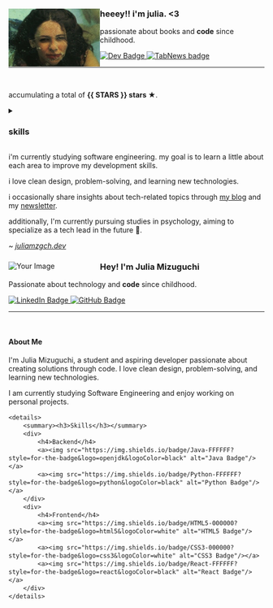 <div>
    <img align="left" src="img/gal.jfif" width="180" alt="profile picture">
    <div>
        <h3>heeey!! i'm julia. <3</h3>
        <p>passionate about books and <b>code</b> since childhood.</p>
        <div>
            <a href="https://dev.to/baskerbyte">
                <img src="https://img.shields.io/badge/dev.to-0A0A0A?style=for-the-badge&logo=devdotto&logoColor=white" alt="Dev Badge"/>
            </a>
            <a href="https://www.tabnews.com.br/baskerbyte">
                <img src="https://img.shields.io/badge/TabNews-FFFFFF?style=for-the-badge&logoColor=000000" alt="TabNews badge"/>
            </a>
        </div>
    </div>
</div>
<hr>
<br>
<div>
    <p>
         accumulating a total of
        <b>{{ STARS }} stars ★</b>.
    </p>
</div>
<details>
    <summary>
        <h3>skills</h3>
    </summary>
    <div>
        <div>
            <h4>backend</h4>
            <a>
                <img src="https://img.shields.io/badge/Java-FFFFFF?style=for-the-badge&logo=openjdk&logoColor=black" alt="Java Badge"/>
            </a>
            <a>
                <img src="https://img.shields.io/badge/JavaScript-000000?style=for-the-badge&logo=javascript&logoColor=white" alt="Javascript Badge"/>
            </a>
            <a>
                <img src="https://img.shields.io/badge/Python-FFFFFF?style=for-the-badge&logo=python&logoColor=black" alt="Python Badge">
            </a>
        </div>
        <div>
            <h4>frontend</h4>
            <a>
                <img src="https://img.shields.io/badge/React-FFFFFF?style=for-the-badge&logo=react&logoColor=white" alt="React Badge">
            </a>
            <a>
                <img src="https://img.shields.io/badge/HTML5-000000?style=for-the-badge&logo=html5&logoColor=black" alt="Html Badge">
            </a>
            <a>
                <img src="https://img.shields.io/badge/CSS3-000000?style=for-the-badge&logo=css3&logoColor=black" alt="Css Badge">
            </a>
        </div>
    </div>
    <div>
        <div>
            <h4>database</h4>
            <div>
                <a>
                    <img src="https://img.shields.io/badge/SQLite-FFFFFF?style=for-the-badge&logo=sqlite&logoColor=black" alt="SQLite Badge"/>
                </a>
                <a>
                    <img src="https://img.shields.io/badge/PostgreSQL-000000?style=for-the-badge&logo=postgresql&logoColor=white" alt="PostgreSQL Badge"/>
                </a>
            </div>
        </div>
    </div>
</div>
</details>
<div>
    <p>
        i'm currently studying software engineering. 
        my goal is to learn a little about each area to improve my development skills.
    </p>
    <p>
        i love clean design, problem-solving, and learning new technologies.
    </p>
    <p>
        i occasionally share insights about tech-related topics through <a href="https://juliamzgch.dev/blog">my blog</a> and my <a href="https://substack.com/@juliamzgch">newsletter</a>.
    </p>
    <p>
        additionally, I'm currently pursuing studies in psychology, aiming to specialize
        as a tech lead in the future 🖤.
    </p>
    <p>
        <i>~ <a href="https://juliamzgch.dev">juliamzgch.dev</a></i>
    </p>
</div>

<div>
    <img align="left" src="path_to_your_image.jpg" width="180" alt="Your Image">
    <div>
        <h3>Hey! I'm Julia Mizuguchi</h3>
        <p>Passionate about technology and <b>code</b> since childhood.</p>
        <div>
            <a href="https://www.linkedin.com/in/julia-mizuguchi/">
                <img src="https://img.shields.io/badge/LinkedIn-0A66C2?style=for-the-badge&logo=linkedin&logoColor=white" alt="LinkedIn Badge"/>
            </a>
            <a href="https://github.com/juliamatias">
                <img src="https://img.shields.io/badge/GitHub-181717?style=for-the-badge&logo=github&logoColor=white" alt="GitHub Badge"/>
            </a>
        </div>
    </div>
</div>
<hr>

<br>

<div>
    <h4>About Me</h4>
    <p>
        I'm Julia Mizuguchi, a student and aspiring developer passionate about creating solutions through code. I love clean design, problem-solving, and learning new technologies.
    </p>
    <p>
        I am currently studying Software Engineering and enjoy working on personal projects. 
    </p>

    <details>
        <summary><h3>Skills</h3></summary>
        <div>
            <h4>Backend</h4>
            <a><img src="https://img.shields.io/badge/Java-FFFFFF?style=for-the-badge&logo=openjdk&logoColor=black" alt="Java Badge"/></a>
            <a><img src="https://img.shields.io/badge/Python-FFFFFF?style=for-the-badge&logo=python&logoColor=black" alt="Python Badge"/></a>
        </div>
        <div>
            <h4>Frontend</h4>
            <a><img src="https://img.shields.io/badge/HTML5-000000?style=for-the-badge&logo=html5&logoColor=white" alt="HTML5 Badge"/></a>
            <a><img src="https://img.shields.io/badge/CSS3-000000?style=for-the-badge&logo=css3&logoColor=white" alt="CSS3 Badge"/></a>
            <a><img src="https://img.shields.io/badge/React-FFFFFF?style=for-the-badge&logo=react&logoColor=black" alt="React Badge"/></a>
        </div>
    </details>
</div>

